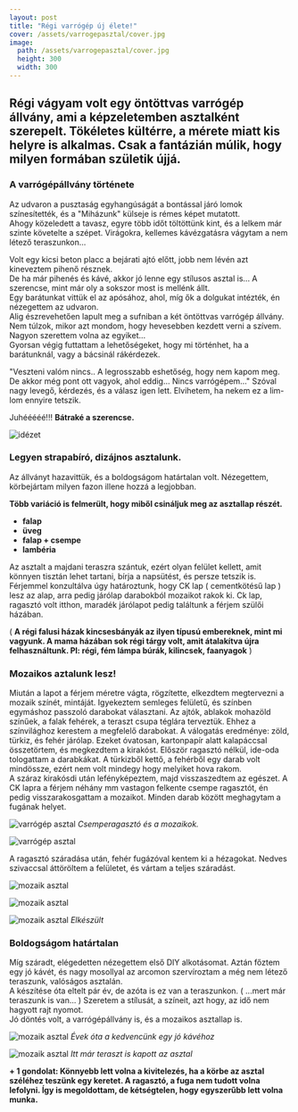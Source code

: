 ```yaml
---
layout: post
title: "Régi varrógép új élete!"
cover: /assets/varrogepasztal/cover.jpg
image:
  path: /assets/varrogepasztal/cover.jpg
  height: 300
  width: 300  
---
```





## Régi vágyam volt egy öntöttvas varrógép állvány, ami a képzeletemben asztalként szerepelt. Tökéletes kültérre, a mérete miatt kis helyre is alkalmas. Csak a fantázián múlik, hogy milyen formában születik újjá.

### A varrógépállvány története


Az udvaron a pusztaság egyhangúságát a bontással járó lomok színesítették, és a "Miházunk" külseje is rémes képet mutatott.  
Ahogy közeledett a tavasz, egyre több időt töltöttünk kint, és a lelkem már szinte követelte a szépet.  Virágokra, kellemes kávézgatásra vágytam a nem létező teraszunkon...  
  

Volt egy kicsi beton placc a bejárati ajtó előtt, jobb nem lévén azt kineveztem  pihenő résznek.  
De ha már pihenés és kávé, akkor jó lenne egy stílusos asztal is...
A szerencse, mint már oly a sokszor most is mellénk állt.  
Egy barátunkat vittük el az apósához, ahol, míg ők a dolgukat intézték, én nézegettem az udvaron.  
Alig észrevehetően lapult meg a sufniban a két öntöttvas varrógép állvány. Nem túlzok, mikor azt mondom, hogy hevesebben kezdett verni a szívem. Nagyon szerettem volna az egyiket…  
Gyorsan végig futtattam a lehetőségeket, hogy mi történhet, ha a barátunknál, vagy a bácsinál rákérdezek. 

"Veszteni valóm nincs.. A legrosszabb eshetőség, hogy nem kapom meg. De akkor még pont ott vagyok, ahol eddig… Nincs varrógépem…"  Szóval nagy levegő, kérdezés, és a válasz igen lett. Elvihetem, ha nekem ez a lim-lom ennyire tetszik.  


Juhééééé!!! **Bátraké a szerencse.**

![idézet](/assets/varrogepasztal/idézet.png)

### Legyen strapabíró, dizájnos asztalunk.

Az állványt hazavittük, és a boldogságom határtalan volt. Nézegettem, körbejártam milyen fazon illene hozzá a legjobban.  

**Több variáció is felmerült, hogy miből csináljuk meg az asztallap részét.**

* **falap**
* **üveg**
* **falap + csempe**
* **lambéria**

Az asztalt a majdani teraszra szántuk, ezért olyan felület kellett, amit könnyen tisztán lehet tartani, bírja a napsütést, és persze tetszik is.  
Férjemmel konzultálva úgy határoztunk, hogy CK lap ( cementkötésű lap ) lesz az alap, arra pedig járólap darabokból mozaikot rakok ki. Ck lap, ragasztó volt itthon, maradék járólapot pedig találtunk a férjem szülői házában.  

( **A régi falusi házak kincsesbányák az ilyen típusú embereknek, mint mi vagyunk. A mama házában sok régi tárgy volt, amit átalakítva újra felhasználtunk. Pl: régi, fém lámpa búrák, kilincsek, faanyagok** )  

### Mozaikos aztalunk lesz!

Miután a lapot a férjem méretre vágta, rögzítette, elkezdtem megtervezni a mozaik színét, mintáját. Igyekeztem semleges felületű, és színben egymáshoz passzoló darabokat választani. Az ajtók, ablakok mohazöld színűek, a falak fehérek, a teraszt csupa téglára terveztük. Ehhez a színvilághoz kerestem a megfelelő darabokat. 
A válogatás eredménye: zöld, türkiz, és fehér járólap. Ezeket óvatosan, kartonpapír alatt kalapáccsal összetörtem, és megkezdtem a kirakóst. Először ragasztó nélkül, ide-oda tologattam a darabkákat. A türkizből kettő, a fehérből egy darab volt mindössze, ezért nem volt mindegy hogy melyiket hova rakom.  
A száraz kirakósdi után lefényképeztem, majd visszaszedtem az egészet. A CK lapra a férjem néhány mm vastagon felkente csempe ragasztót, én pedig visszarakosgattam a mozaikot. Minden darab között meghagytam a fugának helyet. 

![varrógép asztal](/assets/varrogepasztal/1.JPG)
_Csemperagasztó és a mozaikok._

![varrógép asztal](/assets/varrogepasztal/2.JPG)

A ragasztó száradása után, fehér fugázóval kentem ki a hézagokat. Nedves szivaccsal áttöröltem a felületet, és vártam a teljes száradást.

![mozaik asztal](/assets/varrogepasztal/7.JPG)

![mozaik asztal](/assets/varrogepasztal/4.JPG)

![mozaik asztal](/assets/varrogepasztal/fugazott.JPG)
_Elkészült_

### Boldogságom határtalan

Míg száradt, elégedetten nézegettem első DIY alkotásomat. Aztán főztem egy jó kávét, és nagy mosollyal az arcomon szervíroztam a még nem létező teraszunk, valóságos asztalán.  
A készítése óta eltelt pár év, de azóta is ez van a teraszunkon. ( ...mert már teraszunk is van... ) Szeretem a stílusát, a színeit, azt hogy, az idő nem hagyott rajt nyomot.  
Jó döntés volt, a varrógépállvány is, és a mozaikos asztallap is. 


![mozaik asztal](/assets/varrogepasztal/8.jpg)
_Évek óta a kedvencünk egy jó kávéhoz_

![mozaik asztal](/assets/varrogepasztal/kesz.jpg)
_Itt már teraszt is kapott az asztal_


**+ 1 gondolat: Könnyebb lett volna a kivitelezés, ha a körbe az asztal széléhez teszünk egy keretet. A ragasztó, a fuga nem tudott volna lefolyni. Így is megoldottam, de kétségtelen, hogy egyszerűbb lett volna munka.**

